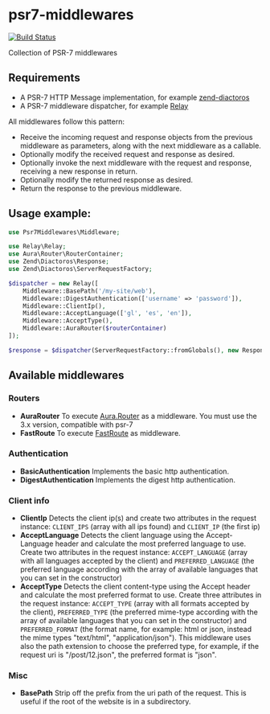 # psr7-middlewares

[![Build Status](https://travis-ci.org/oscarotero/psr7-middlewares.svg)](https://travis-ci.org/oscarotero/psr7-middlewares)

Collection of PSR-7 middlewares

## Requirements

* A PSR-7 HTTP Message implementation, for example [zend-diactoros](https://github.com/zendframework/zend-diactoros)
* A PSR-7 middleware dispatcher, for example [Relay](https://github.com/relayphp/Relay.Relay)

All middlewares follow this pattern:

* Receive the incoming request and response objects from the previous middleware as parameters, along with the next middleware as a callable.
* Optionally modify the received request and response as desired.
* Optionally invoke the next middleware with the request and response, receiving a new response in return.
* Optionally modify the returned response as desired.
* Return the response to the previous middleware.


## Usage example:

```php
use Psr7Middlewares\Middleware;

use Relay\Relay;
use Aura\Router\RouterContainer;
use Zend\Diactoros\Response;
use Zend\Diactoros\ServerRequestFactory;

$dispatcher = new Relay([
    Middleware::BasePath('/my-site/web'),
    Middleware::DigestAuthentication(['username' => 'password']),
    Middleware::ClientIp(),
    Middleware::AcceptLanguage(['gl', 'es', 'en']),
    Middleware::AcceptType(),
    Middleware::AuraRouter($routerContainer)
]);

$response = $dispatcher(ServerRequestFactory::fromGlobals(), new Response());
```

## Available middlewares

### Routers

* **AuraRouter** To execute [Aura.Router](https://github.com/auraphp/Aura.Router) as a middleware. You must use the 3.x version, compatible with psr-7
* **FastRoute** To execute [FastRoute](https://github.com/nikic/FastRoute) as middleware.

### Authentication

* **BasicAuthentication** Implements the basic http authentication.
* **DigestAuthentication** Implements the digest http authentication.

### Client info

* **ClientIp** Detects the client ip(s) and create two attributes in the request instance: `CLIENT_IPS` (array with all ips found) and `CLIENT_IP` (the first ip)
* **AcceptLanguage** Detects the client language using the Accept-Language header and calculate the most preferred language to use. Create two attributes in the request instance: `ACCEPT_LANGUAGE` (array with all languages accepted by the client) and `PREFERRED_LANGUAGE` (the preferred language according with the array of available languages that you can set in the constructor)
* **AcceptType** Detects the client content-type using the Accept header and calculate the most preferred format to use. Create three attributes in the request instance: `ACCEPT_TYPE` (array with all formats accepted by the client), `PREFERRED_TYPE` (the preferred mime-type according with the array of available languages that you can set in the constructor) and `PREFERRED_FORMAT` (the format name, for example: html or json, instead the mime types "text/html", "application/json"). This middleware uses also the path extension to choose the preferred type, for example, if the request uri is "/post/12.json", the preferred format is "json".

### Misc

* **BasePath** Strip off the prefix from the uri path of the request. This is useful if the root of the website is in a subdirectory.

